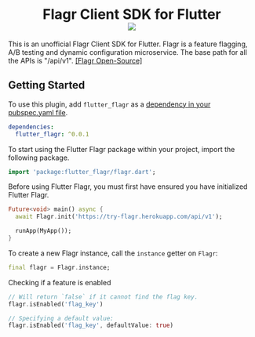 <h1 align="center">Flagr Client SDK for Flutter <br/><a href="https://pub.dev/packages/flutter_flagr" target="blank"><img src="https://img.shields.io/pub/v/flutter_flagr.svg" /></a></h1>
<p>This is an unofficial Flagr Client SDK for Flutter. Flagr is a feature flagging, A/B testing and dynamic configuration microservice. 
The base path for all the APIs is "/api/v1". <a href="https://github.com/checkr/flagr" target="blank">[Flagr Open-Source]</a></p>

## Getting Started

To use this plugin, add `flutter_flagr` as a [dependency in your pubspec.yaml file](https://flutter.dev/platform-plugins/).
```yaml
dependencies:
  flutter_flagr: ^0.0.1
```

To start using the Flutter Flagr package within your project, import the following package.

```dart
import 'package:flutter_flagr/flagr.dart';
```


Before using Flutter Flagr, you must first have ensured you have initialized Flutter Flagr.
```dart
Future<void> main() async {
  await Flagr.init('https://try-flagr.herokuapp.com/api/v1');

  runApp(MyApp());
}
```


To create a new Flagr instance, call the `instance` getter on `Flagr`:
```dart
final flagr = Flagr.instance;
```


Checking if a feature is enabled
```dart
// Will return `false` if it cannot find the flag key. 
flagr.isEnabled('flag_key')

// Specifying a default value:
flagr.isEnabled('flag_key', defaultValue: true)
```

